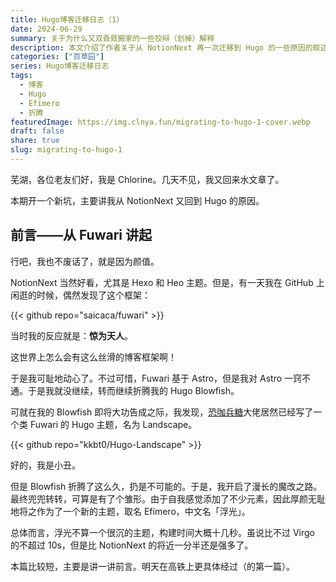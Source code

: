 ```yaml
---
title: Hugo博客迁移日志（1）
date: 2024-06-29
summary: 关于为什么又双叒叕搬家的一些狡辩（划掉）解释
description: 本文介绍了作者关于从 NotionNext 再一次迁移到 Hugo 的一些原因的叙述，主要原因是喜欢 Hugo Landscape 主题的外观和构建速度。
categories: ["百草园"]
series: Hugo博客迁移日志
tags:
  - 博客
  - Hugo
  - Efímero
  - 折腾
featuredImage: https://img.clnya.fun/migrating-to-hugo-1-cover.webp
draft: false
share: true
slug: migrating-to-hugo-1
---
```

芜湖，各位老友们好，我是 Chlorine。几天不见，我又回来水文章了。

本期开一个新坑，主要讲我从 NotionNext 又回到 Hugo 的原因。

## 前言——从 Fuwari 讲起

行吧，我也不废话了，就是因为颜值。

NotionNext 当然好看，尤其是 Hexo 和 Heo 主题。但是，有一天我在 GitHub 上闲逛的时候，偶然发现了这个框架：

{{< github repo="saicaca/fuwari" >}}

当时我的反应就是：**惊为天人**。

这世界上怎么会有这么丝滑的博客框架啊！

于是我可耻地动心了。不过可惜，Fuwari 基于 Astro，但是我对 Astro 一窍不通。于是我就没继续，转而继续折腾我的 Hugo Blowfish。

可就在我的 Blowfish 即将大功告成之际，我发现，[恐咖兵糖](https://www.ftls.xyz/)大佬居然已经写了一个类 Fuwari 的 Hugo 主题，名为 Landscape。

{{< github repo="kkbt0/Hugo-Landscape" >}}

好的，我是小丑。

但是 Blowfish 折腾了这么久，扔是不可能的。于是，我开启了漫长的魔改之路。最终兜兜转转，可算是有了个雏形。由于自我感觉添加了不少元素，因此厚颜无耻地将之作为了一个新的主题，取名 Efímero，中文名「浮光」。

总体而言，浮光不算一个很沉的主题，构建时间大概十几秒。虽说比不过 Virgo 的不超过 10s，但是比 NotionNext 的将近一分半还是强多了。

本篇比较短，主要是讲一讲前言。明天在高铁上更具体经过（的第一篇）。
